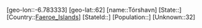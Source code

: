 ﻿---
location: [62,-6.783333]
type: City
tags:
- geo/City


SpocWebEntityId: 35987
isDeleted: false
confidential: public

---
[geo-lon::-6.783333]
[geo-lat::62]
[name::Tórshavn]
[State::]
[Country::[Faeroe_Islands](geo/Continent/Europe/Faeroe_Islands.md)]
[StateId::]
[Population::]
[Unknown::32]

